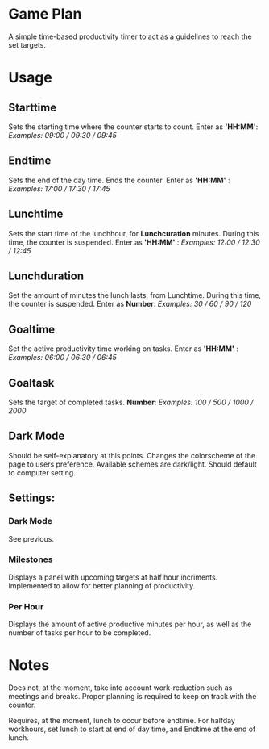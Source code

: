 # Game Plan
A simple time-based productivity timer to act as a guidelines to reach the set targets.

# Usage
  ## Starttime
  Sets the starting time where the counter starts to count. Enter as **'HH:MM'**: _Examples: 09:00 / 09:30 / 09:45_ 

  ## Endtime
  Sets the end of the day time. Ends the counter. Enter as **'HH:MM'** : _Examples: 17:00 / 17:30 / 17:45_

  ## Lunchtime
  Sets the start time of the lunchhour, for **Lunchcuration** minutes. During this time, the counter is suspended. Enter as **'HH:MM'** : _Examples: 12:00 / 12:30 / 12:45_

  ## Lunchduration
  Set the amount of minutes the lunch lasts, from Lunchtime. During this time, the counter is suspended. Enter as **Number**: _Examples: 30 / 60 / 90 / 120_

  ## Goaltime
  Set the active productivity time working on tasks. Enter as **'HH:MM'** : _Examples: 06:00 / 06:30 / 06:45_

  ## Goaltask
  Sets the target of completed tasks. **Number**: _Examples: 100 / 500 / 1000 / 2000_

  ## Dark Mode
  Should be self-explanatory at this points. Changes the colorscheme of the page to users preference. Available schemes are dark/light. Should default to computer setting.

  ## Settings:
  ### Dark Mode
  See previous.

  ### Milestones
  Displays a panel with upcoming targets at half hour incriments. Implemented to allow for better planning of productivity. 

  ### Per Hour
  Displays the amount of active productive minutes per hour, as well as the number of tasks per hour to be completed.

# Notes
Does not, at the moment, take into account work-reduction such as meetings and breaks. Proper planning is required to keep on track with the counter.

Requires, at the moment, lunch to occur before endtime. For halfday workhours, set lunch to start at end of day time, and Endtime at the end of lunch.
